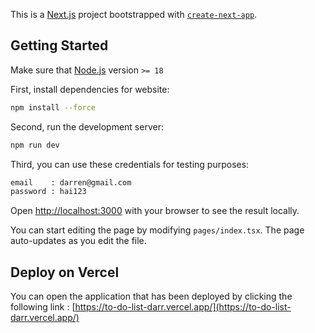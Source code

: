 This is a [Next.js](https://nextjs.org/) project bootstrapped with [`create-next-app`](https://github.com/vercel/next.js/tree/canary/packages/create-next-app).

## Getting Started

Make sure that [Node.js](https://nodejs.org/en/) version `>= 18`

First, install dependencies for website:

```bash
npm install --force
```

Second, run the development server:

```bash
npm run dev
```

Third, you can use these credentials for testing purposes:

```bash
email    : darren@gmail.com
password : hai123
```

Open [http://localhost:3000](http://localhost:3000) with your browser to see the result locally.

You can start editing the page by modifying `pages/index.tsx`. The page auto-updates as you edit the file.

## Deploy on Vercel

You can open the application that has been deployed by clicking the following link : 
[https://to-do-list-darr.vercel.app/](https://to-do-list-darr.vercel.app/)

